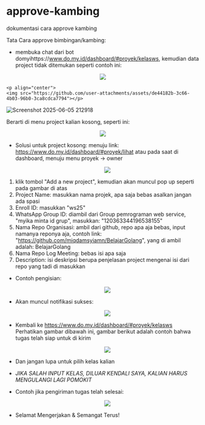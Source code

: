 # approve-kambing
dokumentasi cara approve kambing

Tata Cara approve bimbingan/kambing: 
    
- membuka chat dari bot domyihttps://www.do.my.id/dashboard/#proyek/kelasws, kemudian data project tidak ditemukan seperti contoh ini:

<p align="center">
    <img src="https://github.com/user-attachments/assets/8dbd7900-946a-4623-b2bc-864d47a9de75"></p>

    <p align="center">
    <img src="https://github.com/user-attachments/assets/de44182b-3c66-4b03-96b0-3ca8cdca7794"></p>

![Screenshot 2025-06-05 212918](https://github.com/user-attachments/assets/ffa4640f-3f38-49c0-8fd5-cfb024d66a1e)


Berarti di menu project kalian kosong, seperti ini:
    <p align="center">
    <img src="https://github.com/user-attachments/assets/fd291716-caea-47eb-b98b-52ae15ef2a15"></p>

- Solusi untuk project kosong:
menuju link: https://www.do.my.id/dashboard/#proyek/lihat
atau pada saat di dashboard, menuju menu proyek -> owner

    <p align="center">
    <img src="https://github.com/user-attachments/assets/6418983e-6455-466a-ad74-15d560833079"></p>
 
1. klik tombol "Add a new project", kemudian akan muncul pop up seperti pada gambar di atas
2. Project Name: masukkan nama projek, apa saja bebas asalkan jangan ada spasi
3. Enroll ID: masukkan "ws25"
4. WhatsApp Group ID: diambil dari Group pemrograman web service, "myika minta id grup", masukkan: "120363344196538155"
5. Nama Repo Organisasi: ambil dari github, repo apa aja bebas, input namanya reponya aja, contoh link: "https://github.com/miqdamsyiamn/BelajarGolang", yang di ambil adalah: BelajarGolang
6. Nama Repo Log Meeting: bebas isi apa saja
7. Description: isi deskripsi berupa penjelasan project mengenai isi dari repo yang tadi di masukkan

- Contoh pengisian:
    <p align="center">
    <img src="https://github.com/user-attachments/assets/8ca8fa18-1840-479a-991a-0fa89669107d"></p>
- Akan muncul notifikasi sukses:
    <p align="center">
    <img src="https://github.com/user-attachments/assets/324fb4f4-b17f-4dc7-a9e4-cc28164ecbca"></p>
 
 - Kembali ke https://www.do.my.id/dashboard/#proyek/kelasws
Perhatikan gambar dibawah ini, gambar berikut adalah contoh bahwa tugas telah siap untuk di kirim

    <p align="center">
    <img src="https://github.com/user-attachments/assets/5d115771-b133-492a-b905-c5481da3a509"></p>
 
- Dan jangan lupa untuk pilih kelas kalian
- *JIKA SALAH INPUT KELAS, DILUAR KENDALI SAYA, KALIAN HARUS MENGULANGI LAGI POMOKIT*

- Contoh jika pengiriman tugas telah selesai:

    <p align="center">
    <img src= "https://github.com/user-attachments/assets/a37c3f09-c42b-4791-bca1-bacc8bec5810"></p>

- Selamat Mengerjakan & Semangat Terus!
